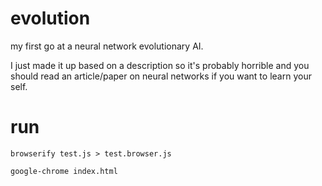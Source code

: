 # evolution

my first go at a neural network evolutionary AI.

I just made it up based on a description so it's probably horrible and you should
read an article/paper on neural networks if you want to learn your self.

# run

```
browserify test.js > test.browser.js

google-chrome index.html
```